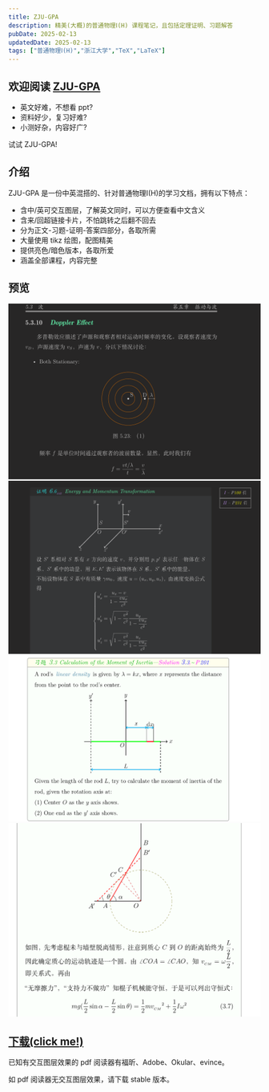 ```yaml
---
title: ZJU-GPA
description: 精美(大概)的普通物理Ⅰ(H) 课程笔记，且包括定理证明、习题解答
pubDate: 2025-02-13
updatedDate: 2025-02-13
tags: ["普通物理Ⅰ(H)","浙江大学","TeX","LaTeX"]
---
```

## 欢迎阅读 [ZJU-GPA](https://github.com/CrazySpottedDove/ZJU-G.P.A.)

* 英文好难，不想看 ppt?
* 资料好少，复习好难?
* 小测好杂，内容好广?

试试 ZJU-GPA!

## 介绍

ZJU-GPA 是一份中英混搭的、针对普通物理Ⅰ(H)的学习文档，拥有以下特点：

* 含中/英可交互图层，了解英文同时，可以方便查看中文含义
* 含来/回超链接卡片，不怕跳转之后翻不回去
* 分为正文-习题-证明-答案四部分，各取所需
* 大量使用 tikz 绘图，配图精美
* 提供亮色/暗色版本，各取所爱
* 涵盖全部课程，内容完整

## 预览

![alt text](../../../assets/mdPaste/zju-gpa/image-1.png "暗色正文")
![alt text](../../../assets/mdPaste/zju-gpa/image.png "暗色证明")
![alt text](../../../assets/mdPaste/zju-gpa/image-2.png "亮色习题")
![alt text](../../../assets/mdPaste/zju-gpa/image-3.png "亮色答案")

## [下载(click me!)](https://github.com/CrazySpottedDove/ZJU-G.P.A./releases/latest)

已知有交互图层效果的 pdf 阅读器有福昕、Adobe、Okular、evince。

如 pdf 阅读器无交互图层效果，请下载 stable 版本。
